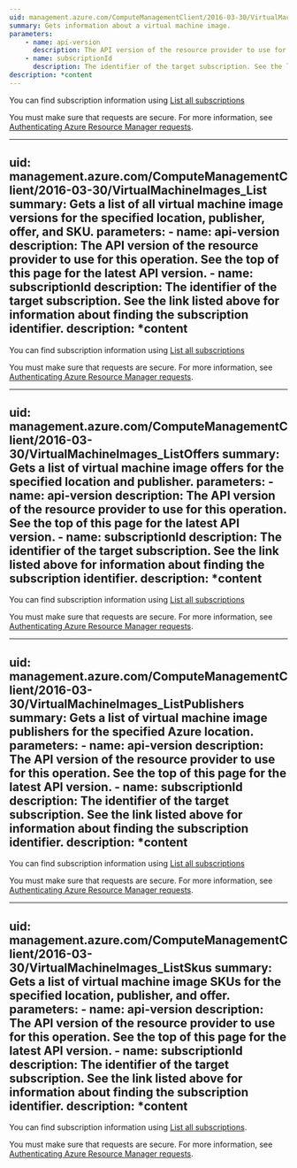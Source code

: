 ```yaml
---
uid: management.azure.com/ComputeManagementClient/2016-03-30/VirtualMachineImages_Get
summary: Gets information about a virtual machine image.
parameters:
    - name: api-version
      description: The API version of the resource provider to use for this operation. See the top of this page for the latest API version.
    - name: subscriptionId
      description: The identifier of the target subscription. See the link listed above for information about finding the subscription identifier.
description: *content
---
```


You can find subscription information using [List all subscriptions](../../api-ref/resources/subscriptions.json#Subscriptions_List)

You must make sure that requests are secure. For more information, see [Authenticating Azure Resource Manager requests](https://review.docs.microsoft.com/en-us/azure/resource-group-authenticate-service-principal?toc=%2fazure%2fazure-resource-manager%2ftoc.json).

---
uid: management.azure.com/ComputeManagementClient/2016-03-30/VirtualMachineImages_List
summary: Gets a list of all virtual machine image versions for the specified location, publisher, offer, and SKU.
parameters:
    - name: api-version
      description: The API version of the resource provider to use for this operation. See the top of this page for the latest API version.
    - name: subscriptionId
      description: The identifier of the target subscription. See the link listed above for information about finding the subscription identifier.
description: *content
---

You can find subscription information using [List all subscriptions](../../api-ref/resources/subscriptions.json#Subscriptions_List)

You must make sure that requests are secure. For more information, see [Authenticating Azure Resource Manager requests](https://review.docs.microsoft.com/en-us/azure/resource-group-authenticate-service-principal?toc=%2fazure%2fazure-resource-manager%2ftoc.json).

---
uid: management.azure.com/ComputeManagementClient/2016-03-30/VirtualMachineImages_ListOffers
summary: Gets a list of virtual machine image offers for the specified location and publisher.
parameters:
    - name: api-version
      description: The API version of the resource provider to use for this operation. See the top of this page for the latest API version.
    - name: subscriptionId
      description: The identifier of the target subscription. See the link listed above for information about finding the subscription identifier.
description: *content
---

You can find subscription information using [List all subscriptions](../../api-ref/resources/subscriptions.json#Subscriptions_List)

You must make sure that requests are secure. For more information, see [Authenticating Azure Resource Manager requests](https://review.docs.microsoft.com/en-us/azure/resource-group-authenticate-service-principal?toc=%2fazure%2fazure-resource-manager%2ftoc.json).

---
uid: management.azure.com/ComputeManagementClient/2016-03-30/VirtualMachineImages_ListPublishers
summary: Gets a list of virtual machine image publishers for the specified Azure location.
parameters:
    - name: api-version
      description: The API version of the resource provider to use for this operation. See the top of this page for the latest API version.
    - name: subscriptionId
      description: The identifier of the target subscription. See the link listed above for information about finding the subscription identifier.
description: *content
---

You can find subscription information using [List all subscriptions](../../api-ref/resources/subscriptions.json#Subscriptions_List)

You must make sure that requests are secure. For more information, see [Authenticating Azure Resource Manager requests](https://review.docs.microsoft.com/en-us/azure/resource-group-authenticate-service-principal?toc=%2fazure%2fazure-resource-manager%2ftoc.json).

---
uid: management.azure.com/ComputeManagementClient/2016-03-30/VirtualMachineImages_ListSkus
summary: Gets a list of virtual machine image SKUs for the specified location, publisher, and offer.
parameters:
    - name: api-version
      description: The API version of the resource provider to use for this operation. See the top of this page for the latest API version.
    - name: subscriptionId
      description: The identifier of the target subscription. See the link listed above for information about finding the subscription identifier.
description: *content
---

You can find subscription information using [List all subscriptions](../../api-ref/resources/subscriptions.json#Subscriptions_List).

You must make sure that requests are secure. For more information, see [Authenticating Azure Resource Manager requests](https://review.docs.microsoft.com/en-us/azure/resource-group-authenticate-service-principal?toc=%2fazure%2fazure-resource-manager%2ftoc.json).